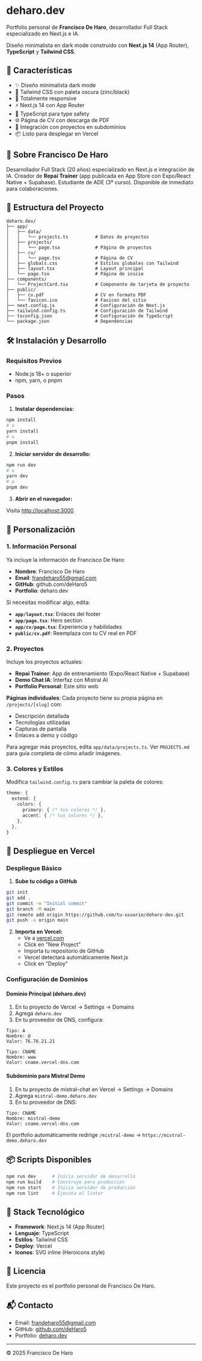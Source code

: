 # deharo.dev

Portfolio personal de **Francisco De Haro**, desarrollador Full Stack especializado en Next.js e IA.

Diseño minimalista en dark mode construido con **Next.js 14** (App Router), **TypeScript** y **Tailwind CSS**.

## 🚀 Características

- ✨ Diseño minimalista dark mode
- 🎨 Tailwind CSS con paleta oscura (zinc/black)
- 📱 Totalmente responsive
- ⚡ Next.js 14 con App Router
- 🎯 TypeScript para type safety
- 🌐 Página de CV con descarga de PDF
- 🔗 Integración con proyectos en subdominios
- 📦 Listo para desplegar en Vercel

## 👤 Sobre Francisco De Haro

Desarrollador Full Stack (20 años) especializado en Next.js e integración de IA. Creador de **Repai Trainer** (app publicada en App Store con Expo/React Native + Supabase). Estudiante de ADE (3º curso). Disponible de inmediato para colaboraciones.

## 📁 Estructura del Proyecto

```
deharo.dev/
├── app/
│   ├── data/
│   │   └── projects.ts          # Datos de proyectos
│   ├── projects/
│   │   └── page.tsx             # Página de proyectos
│   ├── cv/
│   │   └── page.tsx             # Página de CV
│   ├── globals.css              # Estilos globales con Tailwind
│   ├── layout.tsx               # Layout principal
│   └── page.tsx                 # Página de inicio
├── components/
│   └── ProjectCard.tsx          # Componente de tarjeta de proyecto
├── public/
│   ├── cv.pdf                   # CV en formato PDF
│   └── favicon.ico              # Favicon del sitio
├── next.config.js               # Configuración de Next.js
├── tailwind.config.ts           # Configuración de Tailwind
├── tsconfig.json                # Configuración de TypeScript
└── package.json                 # Dependencias
```

## 🛠️ Instalación y Desarrollo

### Requisitos Previos

- Node.js 18+ o superior
- npm, yarn, o pnpm

### Pasos

1. **Instalar dependencias:**

```bash
npm install
# o
yarn install
# o
pnpm install
```

2. **Iniciar servidor de desarrollo:**

```bash
npm run dev
# o
yarn dev
# o
pnpm dev
```

3. **Abrir en el navegador:**

Visita [http://localhost:3000](http://localhost:3000)

## 📝 Personalización

### 1. Información Personal

Ya incluye la información de Francisco De Haro:

- **Nombre**: Francisco De Haro
- **Email**: frandeharo55@gmail.com
- **GitHub**: github.com/deHaro5
- **Portfolio**: deharo.dev

Si necesitas modificar algo, edita:
- **`app/layout.tsx`**: Enlaces del footer
- **`app/page.tsx`**: Hero section
- **`app/cv/page.tsx`**: Experiencia y habilidades
- **`public/cv.pdf`**: Reemplaza con tu CV real en PDF

### 2. Proyectos

Incluye los proyectos actuales:
- **Repai Trainer**: App de entrenamiento (Expo/React Native + Supabase)
- **Demo Chat IA**: Interfaz con Mistral AI
- **Portfolio Personal**: Este sitio web

**Páginas individuales**: Cada proyecto tiene su propia página en `/projects/[slug]` con:
- Descripción detallada
- Tecnologías utilizadas
- Capturas de pantalla
- Enlaces a demo y código

Para agregar más proyectos, edita `app/data/projects.ts`. Ver `PROJECTS.md` para guía completa de cómo añadir imágenes.

### 3. Colores y Estilos

Modifica `tailwind.config.ts` para cambiar la paleta de colores:

```typescript
theme: {
  extend: {
    colors: {
      primary: { /* tus colores */ },
      accent: { /* tus colores */ },
    },
  },
}
```

## 🚢 Despliegue en Vercel

### Despliegue Básico

1. **Sube tu código a GitHub**

```bash
git init
git add .
git commit -m "Initial commit"
git branch -M main
git remote add origin https://github.com/tu-usuario/deharo-dev.git
git push -u origin main
```

2. **Importa en Vercel:**
   - Ve a [vercel.com](https://vercel.com)
   - Click en "New Project"
   - Importa tu repositorio de GitHub
   - Vercel detectará automáticamente Next.js
   - Click en "Deploy"

### Configuración de Dominios

#### Dominio Principal (deharo.dev)

1. En tu proyecto de Vercel → Settings → Domains
2. Agrega `deharo.dev`
3. En tu proveedor de DNS, configura:

```
Tipo: A
Nombre: @
Valor: 76.76.21.21

Tipo: CNAME
Nombre: www
Valor: cname.vercel-dns.com
```

#### Subdominio para Mistral Demo

1. En tu proyecto de mistral-chat en Vercel → Settings → Domains
2. Agrega `mistral-demo.deharo.dev`
3. En tu proveedor de DNS:

```
Tipo: CNAME
Nombre: mistral-demo
Valor: cname.vercel-dns.com
```

El portfolio automáticamente redirige `/mistral-demo` → `https://mistral-demo.deharo.dev`

## 📦 Scripts Disponibles

```bash
npm run dev      # Inicia servidor de desarrollo
npm run build    # Construye para producción
npm run start    # Inicia servidor de producción
npm run lint     # Ejecuta el linter
```

## 🎨 Stack Tecnológico

- **Framework**: Next.js 14 (App Router)
- **Lenguaje**: TypeScript
- **Estilos**: Tailwind CSS
- **Deploy**: Vercel
- **Iconos**: SVG inline (Heroicons style)

## 📄 Licencia

Este proyecto es el portfolio personal de Francisco De Haro.

## 📬 Contacto

- Email: frandeharo55@gmail.com
- GitHub: [github.com/deHaro5](https://github.com/deHaro5)
- Portfolio: [deharo.dev](https://deharo.dev)

---

© 2025 Francisco De Haro

